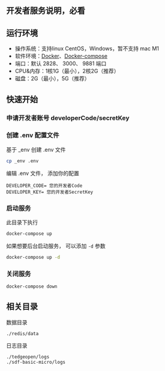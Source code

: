 ## 开发者服务说明，必看

## 运行环境

- 操作系统：支持linux CentOS，Windows，暂不支持 mac M1
- 软件环境：[Docker](https://www.docker.com)、[Docker-compose](https://docs.docker.com/compose/install)
- 端口：默认 2828、 3000、 9881 端口
- CPU&内存：1核1G（最小），2核2G（推荐）
- 磁盘：2G（最小），5G（推荐）


## 快速开始
### 申请开发者账号 developerCode/secretKey

### 创建 .env 配置文件

基于 _env 创建 .env 文件
```bash
cp _env .env
```

编辑 .env 文件， 添加你的配置

```
DEVELOPER_CODE= 您的开发者Code
DEVELOPER_KEY= 您的开发者SecretKey
```
### 启动服务
此目录下执行
```bash
docker-compose up
```

如果想要后台启动服务， 可以添加 `-d` 参数

```bash
docker-compose up -d

```
### 关闭服务

```bash
docker-compose down
```

## 相关目录

数据目录

```
./redis/data
```

日志目录

```
./tedgeopen/logs
./sdf-basic-micro/logs
```

